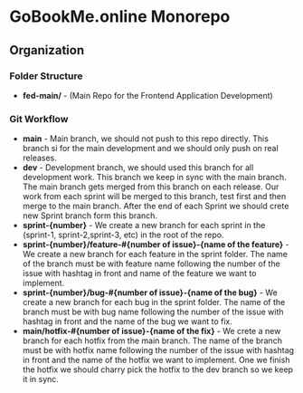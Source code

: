 # GoBookMe.online Monorepo

## Organization

### Folder Structure

-   **fed-main/** - (Main Repo for the Frontend Application Development)

### Git Workflow

-   **main** - Main branch, we should not push to this repo directly. This branch si for the main development and we should only push on real releases.
-   **dev** - Development branch, we should used this branch for all development work. This branch we keep in sync with the main branch. The main branch gets merged from this branch on each release. Our work from each sprint will be merged to this branch, test first and then merge to the main branch. After the end of each Sprint we should crete new Sprint branch form this branch.
-   **sprint-{number}** - We create a new branch for each sprint in the (sprint-1, sprint-2,sprint-3, etc) in the root of the repo.
-   **sprint-{number}/feature-#{number of issue}-{name of the feature}** - We create a new branch for each feature in the sprint folder. The name of the branch must be with feature name following the number of the issue with hashtag in front and name of the feature we want to implement.
-   **sprint-{number}/bug-#{number of issue}-{name of the bug}** - We create a new branch for each bug in the sprint folder. The name of the branch must be with bug name following the number of the issue with hashtag in front and the name of the bug we want to fix.
-   **main/hotfix-#{number of issue}-{name of the fix}** - We crete a new branch for each hotfix from the main branch. The name of the branch must be with hotfix name following the number of the issue with hashtag in front and the name of the hotfix we want to implement. One we finish the hotfix we should charry pick the hotfix to the dev branch so we keep it in sync.
